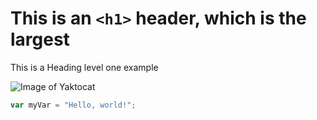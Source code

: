 # This is an `<h1>` header, which is the largest

This is a Heading level one example

![Image of Yaktocat](https://octodex.github.com/images/yaktocat.png)

``` javascript
var myVar = "Hello, world!";
```
